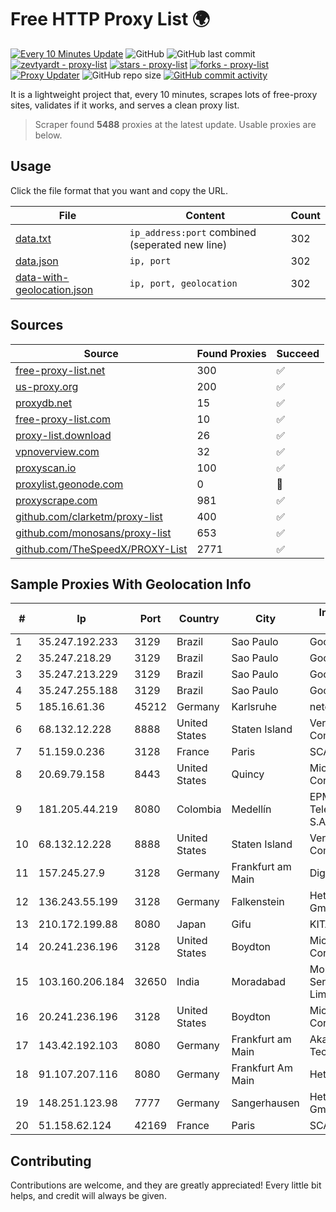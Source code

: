 
# Free HTTP Proxy List 🌍

[![Every 10 Minutes Update](https://github.com/mertguvencli/http-proxy-list/actions/workflows/main.yml/badge.svg?branch=main)](https://github.com/mertguvencli/http-proxy-list/actions/workflows/main.yml)
![GitHub](https://img.shields.io/github/license/mertguvencli/http-proxy-list)
![GitHub last commit](https://img.shields.io/github/last-commit/mertguvencli/http-proxy-list)
[![zevtyardt - proxy-list](https://img.shields.io/static/v1?label=zevtyardt&message=proxy-list&color=blue&logo=github)](https://github.com/zevtyardt/proxy-list "Go to GitHub repo")
[![stars - proxy-list](https://img.shields.io/github/stars/zevtyardt/proxy-list?style=social)](https://github.com/zevtyardt/proxy-list)
[![forks - proxy-list](https://img.shields.io/github/forks/zevtyardt/proxy-list?style=social)](https://github.com/zevtyardt/proxy-list)
[![Proxy Updater](https://github.com/zevtyardt/proxy-list/workflows/Proxy%20Updater/badge.svg)](https://github.com/zevtyardt/proxy-list/actions?query=workflow:"Proxy+Updater")
![GitHub repo size](https://img.shields.io/github/repo-size/zevtyardt/proxy-list)
[![GitHub commit activity](https://img.shields.io/github/commit-activity/m/zevtyardt/proxy-list?logo=commits)](https://github.com/zevtyardt/proxy-list/commits/main)

It is a lightweight project that, every 10 minutes, scrapes lots of free-proxy sites, validates if it works, and serves a clean proxy list.

> Scraper found **5488** proxies at the latest update. Usable proxies are below.

## Usage

Click the file format that you want and copy the URL.

|File|Content|Count|
|----|-------|-----|
|[data.txt](https://raw.githubusercontent.com/mertguvencli/http-proxy-list/main/proxy-list/data.txt)|`ip_address:port` combined (seperated new line)|302|
|[data.json](https://raw.githubusercontent.com/mertguvencli/http-proxy-list/main/proxy-list/data.json)|`ip, port`|302|
|[data-with-geolocation.json](https://raw.githubusercontent.com/mertguvencli/http-proxy-list/main/proxy-list/data-with-geolocation.json)|`ip, port, geolocation`|302|

## Sources

|Source|Found Proxies|Succeed|
|------|-------------|-------|
|[free-proxy-list.net](https://free-proxy-list.net)|300|✅|
|[us-proxy.org](https://www.us-proxy.org)|200|✅|
|[proxydb.net](http://proxydb.net)|15|✅|
|[free-proxy-list.com](https://free-proxy-list.com/?page=&port=&type%5B%5D=http&type%5B%5D=https&up_time=0&search=Search)|10|✅|
|[proxy-list.download](https://www.proxy-list.download/HTTP)|26|✅|
|[vpnoverview.com](https://vpnoverview.com/privacy/anonymous-browsing/free-proxy-servers)|32|✅|
|[proxyscan.io](https://www.proxyscan.io)|100|✅|
|[proxylist.geonode.com](https://proxylist.geonode.com/api/proxy-list?limit=300&page=1&sort_by=lastChecked&sort_type=desc&protocols=http,https)|0|🚫|
|[proxyscrape.com](https://api.proxyscrape.com/v2/?request=displayproxies&protocol=http&timeout=10000&country=all&ssl=all&anonymity=all)|981|✅|
|[github.com/clarketm/proxy-list](https://raw.githubusercontent.com/clarketm/proxy-list/master/proxy-list-raw.txt)|400|✅|
|[github.com/monosans/proxy-list](https://raw.githubusercontent.com/monosans/proxy-list/main/proxies/http.txt)|653|✅|
|[github.com/TheSpeedX/PROXY-List](https://raw.githubusercontent.com/TheSpeedX/PROXY-List/master/http.txt)|2771|✅|


## Sample Proxies With Geolocation Info

|#|Ip|Port|Country|City|Internet Service Provider|
|-|--|----|-------|----|-------------------------|
|1|35.247.192.233|3129|Brazil|Sao Paulo|Google LLC|
|2|35.247.218.29|3129|Brazil|Sao Paulo|Google LLC|
|3|35.247.213.229|3129|Brazil|Sao Paulo|Google LLC|
|4|35.247.255.188|3129|Brazil|Sao Paulo|Google LLC|
|5|185.16.61.36|45212|Germany|Karlsruhe|netcup GmbH|
|6|68.132.12.228|8888|United States|Staten Island|Verizon Communications|
|7|51.159.0.236|3128|France|Paris|SCALEWAY|
|8|20.69.79.158|8443|United States|Quincy|Microsoft Corporation|
|9|181.205.44.219|8080|Colombia|Medellín|EPM Telecomunicaciones S.A. E.S.P.|
|10|68.132.12.228|8888|United States|Staten Island|Verizon Communications|
|11|157.245.27.9|3128|Germany|Frankfurt am Main|DigitalOcean, LLC|
|12|136.243.55.199|3128|Germany|Falkenstein|Hetzner Online GmbH|
|13|210.172.199.88|8080|Japan|Gifu|KITAGATA|
|14|20.241.236.196|3128|United States|Boydton|Microsoft Corporation|
|15|103.160.206.184|32650|India|Moradabad|Moradabad Internet Services Private Limited|
|16|20.241.236.196|3128|United States|Boydton|Microsoft Corporation|
|17|143.42.192.103|8080|Germany|Frankfurt am Main|Akamai Technologies, Inc.|
|18|91.107.207.116|8080|Germany|Frankfurt Am Main|Hetzner Online AG|
|19|148.251.123.98|7777|Germany|Sangerhausen|Hetzner Online GmbH|
|20|51.158.62.124|42169|France|Paris|SCALEWAY|



## Contributing

Contributions are welcome, and they are greatly appreciated! Every
little bit helps, and credit will always be given.

